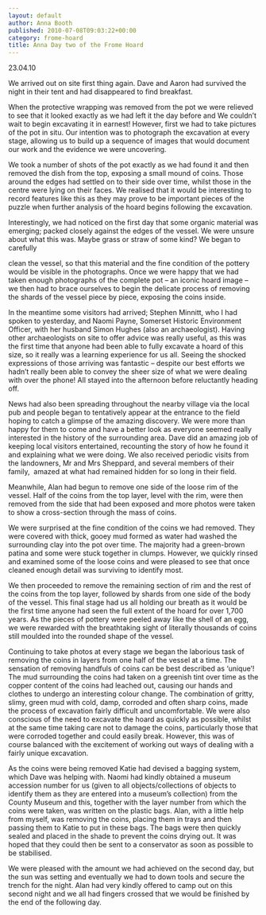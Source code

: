```yaml
---
layout: default
author: Anna Booth
published: 2010-07-08T09:03:22+00:00
category: frome-hoard
title: Anna Day two of the Frome Hoard
---
```


23.04.10

We arrived out on site first thing again. Dave and Aaron had survived the night in their tent and had disappeared to find breakfast.

When the protective wrapping was removed from the pot we were relieved to see that it looked exactly as we had left it the day before and We couldn’t wait to begin excavating it in earnest! However, first we had to take pictures of the pot in situ. Our intention was to photograph the excavation at every stage, allowing us to build up a sequence of images that would document our work and the evidence we were uncovering.

We took a number of shots of the pot exactly as we had found it and then removed the dish from the top, exposing a small mound of coins. Those around the edges had settled on to their side over time, whilst those in the centre were lying on their faces. We realised that it would be interesting to record features like this as they may prove to be important pieces of the puzzle when further analysis of the hoard begins following the excavation. 

Interestingly, we had noticed on the first day that some organic material was emerging; packed closely against the edges of the vessel. We were unsure about what this was. Maybe grass or straw of some kind? We began to carefully

clean the vessel, so that this material and the fine condition of the pottery would be visible in the photographs. Once we were happy that we had taken enough photographs of the complete pot – an iconic hoard image – we then had to brace ourselves to begin the delicate process of removing the shards of the vessel piece by piece, exposing the coins inside.


In the meantime some visitors had arrived; Stephen Minnitt, who I had spoken to yesterday, and Naomi Payne, Somerset Historic Environment Officer, with her husband Simon Hughes (also an archaeologist). Having other archaeologists on site to offer advice was really useful, as this was the first time that anyone had been able to fully
excavate a hoard of this size, so it really was a learning experience for us all. Seeing the shocked expressions of those arriving was fantastic – despite our best efforts we hadn’t really been able to convey the sheer size of what we were dealing with over the phone! All stayed into the afternoon before reluctantly heading off.

News had also been spreading throughout the nearby village via the local pub and people began to tentatively appear at the entrance to the field hoping to catch a glimpse of the amazing discovery. We were more than happy for them to come and have a better look as everyone seemed really interested in the history of the surrounding area. Dave did an amazing job of keeping local visitors entertained, recounting the story of how he found it and explaining what we were doing. We also received periodic visits from the landowners, Mr and Mrs Sheppard, and several members of their family,  amazed at what had remained hidden for so long in their field.

Meanwhile, Alan had begun to remove one side of the loose rim of the vessel. Half of the coins from the top layer, level with the rim, were then removed from the side that had been exposed and more photos were taken to show a cross-section through the mass of coins.


We were surprised at the fine condition of the coins we had removed. They were covered with thick, gooey mud formed as water had washed the surrounding clay into the pot over time. The majority had a green-brown patina and some were stuck together in clumps. However, we quickly rinsed and examined some of the loose coins and were pleased to see that once cleaned enough detail was surviving to identify most.

We then proceeded to remove the remaining section of rim and the rest of the coins from the top layer, followed by shards from one side of the body of the vessel. This final stage had us all holding our breath as it would be the first time anyone had seen the full extent of the hoard for over 1,700 years. As the pieces of pottery were peeled away like the shell of an egg, we were rewarded with the breathtaking sight of literally thousands of coins still moulded into the rounded shape of the vessel.

Continuing to take photos at every stage we began the laborious task of removing the coins in layers from one half of the vessel at a time. The sensation of removing handfuls of coins can be best described as ‘unique’! The mud surrounding the coins had taken on a greenish tint over time as the copper content of the coins had leached out, causing our hands and clothes to undergo an interesting colour change. The combination of gritty, slimy, green mud with cold, damp, corroded and often sharp coins, made the process of excavation fairly difficult and uncomfortable. We were also conscious of the need to excavate the hoard as quickly as possible, whilst at the same time taking care not to damage the coins, particularly those that were corroded together and could easily break. However, this was of course balanced with the excitement of working out ways of dealing with a fairly unique excavation.

As the coins were being removed Katie had devised a bagging system, which Dave was helping with. Naomi had kindly obtained a museum accession number for us (given to all objects/collections of objects to identify them as they are entered into a museum’s collection) from the County Museum and this, together with the layer number from which the coins were taken, was written on the plastic bags. Alan, with a little help from myself, was removing the coins, placing them in trays and then passing them to Katie to put in these bags. The bags were then quickly sealed and placed in the shade to prevent the coins drying out. It was hoped that they could then be sent to a conservator as soon as possible to be stabilised.

We were pleased with the amount we had achieved on the second day, but the sun was setting and eventually we had to down tools and secure the trench for the night. Alan had very kindly offered to camp out on this second night and we all had fingers crossed that we would be finished by the end of the following day.
